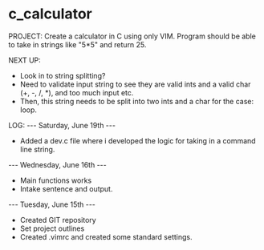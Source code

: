 # c_calculator

PROJECT:
Create a calculator in C using only VIM.
Program should be able to take in strings like "5*5" and return 25.


NEXT UP:
- Look in to string splitting?
- Need to validate input string to see they are valid ints and a valid char (+, -, /, *), and too much input etc.
- Then, this string needs to be split into two ints and a char for the case: loop.


LOG:
--- Saturday, June 19th ---
- Added a dev.c file where i developed the logic for taking in a command line string.

--- Wednesday, June 16th ---
- Main functions works
- Intake sentence and output.

--- Tuesday, June 15th ---
- Created GIT repository
- Set project outlines
- Created .vimrc and created some standard settings.





